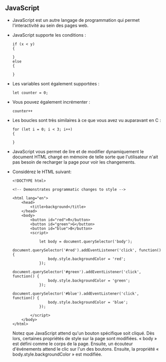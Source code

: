 JavaScript
----------

*   JavaScript est un autre langage de programmation qui permet l'interactivité au sein des pages web.
*   JavaScript supporte les conditions :
    
        if (x < y)
        {
        
        }
        else
        {
        
        }
        
    
*   Les variables sont également supportées :
    
        let counter = 0;
        
    
*   Vous pouvez également incrémenter :
    
        counter++
        
    
*   Les boucles sont très similaires à ce que vous avez vu auparavant en C :
    
        for (let i = 0; i < 3; i++)
        {
        
        }
        
    
*   JavaScript vous permet de lire et de modifier dynamiquement le document HTML chargé en mémoire de telle sorte que l'utilisateur n'ait pas besoin de recharger la page pour voir les changements.
*   Considérez le HTML suivant:
    
        <!DOCTYPE html>
        
        <!-- Demonstrates programmatic changes to style -->
        
        <html lang="en">
            <head>
                <title>background</title>
            </head>
            <body>
                <button id="red">R</button>
                <button id="green">G</button>
                <button id="blue">B</button>
                <script>
        
                    let body = document.querySelector('body');
                    document.querySelector('#red').addEventListener('click', function() {
                        body.style.backgroundColor = 'red';
                    });
                    document.querySelector('#green').addEventListener('click', function() {
                        body.style.backgroundColor = 'green';
                    });
                    document.querySelector('#blue').addEventListener('click', function() {
                        body.style.backgroundColor = 'blue';
                    });
        
                </script>
            </body>
        </html>
        
    
    Notez que JavaScript attend qu'un bouton spécifique soit cliqué. Dès lors, certaines propriétés de style sur la page sont modifiées. « body » est défini comme le corps de la page. Ensuite, un écouteur d'événements attend le clic sur l'un des boutons. Ensuite, la propriété « body.style.backgroundColor » est modifiée.